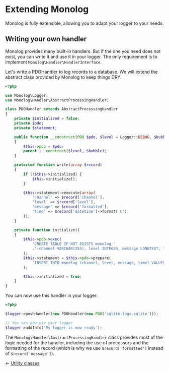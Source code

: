 # Extending Monolog

Monolog is fully extensible, allowing you to adapt your logger to your needs.

## Writing your own handler

Monolog provides many built-in handlers. But if the one you need does not
exist, you can write it and use it in your logger. The only requirement is
to implement `Monolog\Handler\HandlerInterface`.

Let's write a PDOHandler to log records to a database. We will extend the
abstract class provided by Monolog to keep things DRY.

```php
<?php

use Monolog\Logger;
use Monolog\Handler\AbstractProcessingHandler;

class PDOHandler extends AbstractProcessingHandler
{
    private $initialized = false;
    private $pdo;
    private $statement;

    public function __construct(PDO $pdo, $level = Logger::DEBUG, $bubble = true)
    {
        $this->pdo = $pdo;
        parent::__construct($level, $bubble);
    }

    protected function write(array $record)
    {
        if (!$this->initialized) {
            $this->initialize();
        }

        $this->statement->execute(array(
            'channel' => $record['channel'],
            'level' => $record['level'],
            'message' => $record['formatted'],
            'time' => $record['datetime']->format('U'),
        ));
    }

    private function initialize()
    {
        $this->pdo->exec(
            'CREATE TABLE IF NOT EXISTS monolog '
            .'(channel VARCHAR(255), level INTEGER, message LONGTEXT, time INTEGER UNSIGNED)'
        );
        $this->statement = $this->pdo->prepare(
            'INSERT INTO monolog (channel, level, message, time) VALUES (:channel, :level, :message, :time)'
        );

        $this->initialized = true;
    }
}
```

You can now use this handler in your logger:

```php
<?php

$logger->pushHandler(new PDOHandler(new PDO('sqlite:logs.sqlite')));

// You can now use your logger
$logger->addInfo('My logger is now ready');
```

The `Monolog\Handler\AbstractProcessingHandler` class provides most of the
logic needed for the handler, including the use of processors and the formatting
of the record (which is why we use ``$record['formatted']`` instead of ``$record['message']``).

&larr; [Utility classes](03-utilities.md)
